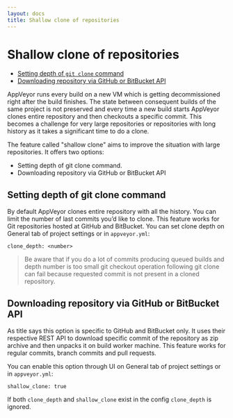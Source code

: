 ```yaml
---
layout: docs
title: Shallow clone of repositories 
---
```


# Shallow clone of repositories

* [Setting depth of `git clone` command](#git-depth)
* [Downloading repository via GitHub or BitBucket API](#download-via-api)

AppVeyor runs every build on a new VM which is getting decommissioned right after the build finishes. The state between consequent builds of the same project is not preserved and every time a new build starts AppVeyor clones entire repository and then checkouts a specific commit. This becomes a challenge for very large repositories or repositories with long history as it takes a significant time to do a clone.

The feature called "shallow clone" aims to improve the situation with large repositories. It offers two options:

* Setting depth of git clone command.
* Downloading repository via GitHub or BitBucket API


<a id="git-depth"></a>
## Setting depth of git clone command

By default AppVeyor clones entire repository with all the history. You can limit the number of last commits you’d like to clone. This feature works for Git repositories hosted at GitHub and BitBucket. You can set clone depth on General tab of project settings or in `appveyor.yml`:

	clone_depth: <number>

> Be aware that if you do a lot of commits producing queued builds and depth number is too small git checkout operation following git clone can fail because requested commit is not present in a cloned repository.

<a id="download-via-api"></a>
## Downloading repository via GitHub or BitBucket API

As title says this option is specific to GitHub and BitBucket only. It uses their respective REST API to download specific commit of the repository as zip archive and then unpacks it on build worker machine. This feature works for regular commits, branch commits and pull requests.

You can enable this option through UI on General tab of project settings or in `appveyor.yml`:

	shallow_clone: true

If both `clone_depth` and `shallow_clone` exist in the config `clone_depth` is ignored.